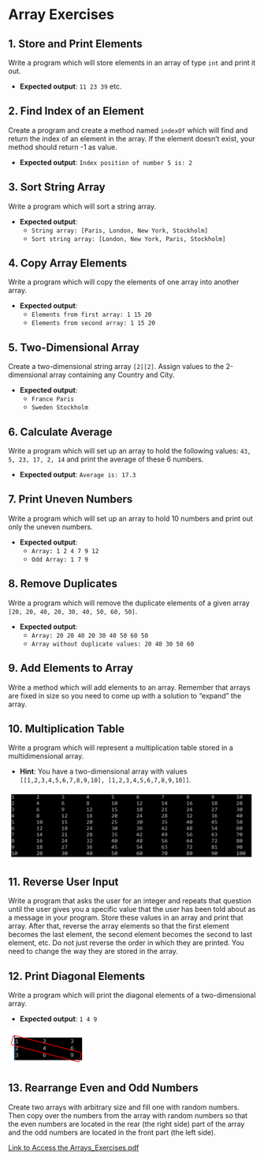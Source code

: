 # Array Exercises

## 1. Store and Print Elements
Write a program which will store elements in an array of type `int` and print it out.
- **Expected output**: `11 23 39` etc.

## 2. Find Index of an Element
Create a program and create a method named `indexOf` which will find and return the index of an element in the array. If the element doesn’t exist, your method should return -1 as value.
- **Expected output**: `Index position of number 5 is: 2`

## 3. Sort String Array
Write a program which will sort a string array.
- **Expected output**:
    - `String array: [Paris, London, New York, Stockholm]`
    - `Sort string array: [London, New York, Paris, Stockholm]`

## 4. Copy Array Elements
Write a program which will copy the elements of one array into another array.
- **Expected output**:
    - `Elements from first array: 1 15 20`
    - `Elements from second array: 1 15 20`

## 5. Two-Dimensional Array
Create a two-dimensional string array `[2][2]`. Assign values to the 2-dimensional array containing any Country and City.
- **Expected output**:
    - `France Paris`
    - `Sweden Stockholm`

## 6. Calculate Average
Write a program which will set up an array to hold the following values: `43, 5, 23, 17, 2, 14` and print the average of these 6 numbers.
- **Expected output**: `Average is: 17.3`

## 7. Print Uneven Numbers
Write a program which will set up an array to hold 10 numbers and print out only the uneven numbers.
- **Expected output**:
    - `Array: 1 2 4 7 9 12`
    - `Odd Array: 1 7 9`

## 8. Remove Duplicates
Write a program which will remove the duplicate elements of a given array `[20, 20, 40, 20, 30, 40, 50, 60, 50]`.
- **Expected output**:
    - `Array: 20 20 40 20 30 40 50 60 50`
    - `Array without duplicate values: 20 40 30 50 60`

## 9. Add Elements to Array
Write a method which will add elements to an array. Remember that arrays are fixed in size so you need to come up with a solution to “expand” the array.

## 10. Multiplication Table
Write a program which will represent a multiplication table stored in a multidimensional array.
- **Hint**: You have a two-dimensional array with values `[[1,2,3,4,5,6,7,8,9,10], [1,2,3,4,5,6,7,8,9,10]]`.

![ex10.png](assets/images/ex10.png)

## 11. Reverse User Input
Write a program that asks the user for an integer and repeats that question until the user gives you a specific value that the user has been told about as a message in your program. Store these values in an array and print that array. After that, reverse the array elements so that the first element becomes the last element, the second element becomes the second to last element, etc. Do not just reverse the order in which they are printed. You need to change the way they are stored in the array.

## 12. Print Diagonal Elements
Write a program which will print the diagonal elements of a two-dimensional array.
- **Expected output**: `1 4 9`

![ex12.png](assets/images/ex12.png)

## 13. Rearrange Even and Odd Numbers
Create two arrays with arbitrary size and fill one with random numbers. Then copy over the numbers from the array with random numbers so that the even numbers are located in the rear (the right side) part of the array and the odd numbers are located in the front part (the left side).


[Link to Access the Arrays_Exercises.pdf](assets/Exercises_Array.pdf)
